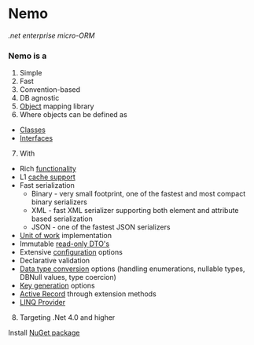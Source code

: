 Nemo
====
*.net enterprise micro-ORM*

### Nemo is a
 1. Simple
 2. Fast 
 3. Convention-based
 4. DB agnostic 
 5. [Object](https://github.com/stepaside/Nemo/wiki/Data-Transfer-Objects) mapping library
 6. Where objects can be defined as 
  * [Classes](https://github.com/stepaside/Nemo/wiki/Data-Transfer-Objects#wiki-class)  
  * [Interfaces](https://github.com/stepaside/Nemo/wiki/Data-Transfer-Objects#wiki-interface)
 7. With
  * Rich [functionality](https://github.com/stepaside/Nemo/wiki/Data-Transfer-Objects#supported-operations)
  * L1 [cache support](https://github.com/stepaside/Nemo/wiki/Caching)
  * Fast serialization
     * Binary - very small footprint, one of the fastest and most compact binary serializers
     * XML - fast XML serializer supporting both element and attribute based serialization
     * JSON - one of the fastest JSON serializers
  * [Unit of work](https://github.com/stepaside/Nemo/wiki/Unit-Of-Work) implementation
  * Immutable [read-only DTO's](https://github.com/stepaside/Nemo/wiki/Read-Only-DTO)
  * Extensive [configuration](https://github.com/stepaside/Nemo/wiki/Configuration) options
  * Declarative validation
  * [Data type conversion](https://github.com/stepaside/Nemo/wiki/Data-Type-Conversion) options (handling enumerations, nullable types, DBNull values, type coercion)
  * [Key generation](https://github.com/stepaside/Nemo/wiki/Key-Generation) options
  * [Active Record](https://github.com/stepaside/Nemo/wiki/Active-Record) through extension methods
  * [LINQ Provider](https://github.com/stepaside/Nemo/wiki/Linq-Provider)
 8. Targeting .Net 4.0 and higher

Install [NuGet package](http://nuget.org/packages/Nemo)
